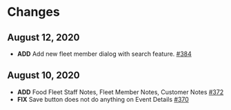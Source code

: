 # Changes
## August 12, 2020
- **ADD** Add new fleet member dialog with search feature. [#384](https://github.com/FreshinUp/foodfleet/issues/384)
## August 10, 2020
- **ADD** Food Fleet Staff Notes, Fleet Member Notes, Customer Notes [#372](https://github.com/FreshinUp/foodfleet/issues/372)
- **FIX** Save button does not do anything on Event Details [#370](https://github.com/FreshinUp/foodfleet/issues/370)
